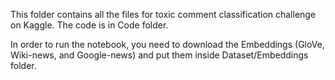 This folder contains all the files for toxic comment classification challenge on Kaggle.
The code is in Code folder. 

In order to run the notebook, you need to download the Embeddings (GloVe, Wiki-news, and Google-news) and put them inside Dataset/Embeddings folder.
